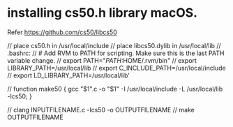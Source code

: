 # installing cs50.h library macOS.

Refer https://github.com/cs50/libcs50

// place cs50.h in /usr/local/include
// place libcs50.dylib in /usr/local/lib
// .bashrc: 
// # Add RVM to PATH for scripting. Make sure this is the last PATH variable change.
// export PATH="$PATH:$HOME/.rvm/bin"
// export LIBRARY_PATH=/usr/local/lib
// export C_INCLUDE_PATH=/usr/local/include
// export LD_LIBRARY_PATH=/usr/local/lib’

// function make50 { gcc "$1".c -o "$1" -I /usr/local/include -L /usr/local/lib -lcs50; }

// clang INPUTFILENAME.c -lcs50 -o OUTPUTFILENAME
// make OUTPUTFILENAME